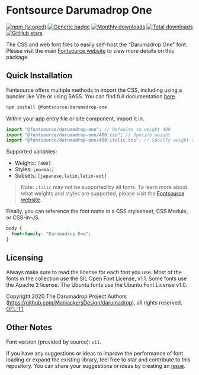 # Fontsource Darumadrop One

[![npm (scoped)](https://img.shields.io/npm/v/@fontsource/darumadrop-one?color=brightgreen)](https://www.npmjs.com/package/@fontsource/darumadrop-one) [![Generic badge](https://img.shields.io/badge/fontsource-passing-brightgreen)](https://github.com/fontsource/fontsource) [![Monthly downloads](https://badgen.net/npm/dm/@fontsource/darumadrop-one)](https://github.com/fontsource/fontsource) [![Total downloads](https://badgen.net/npm/dt/@fontsource/darumadrop-one)](https://github.com/fontsource/fontsource) [![GitHub stars](https://img.shields.io/github/stars/fontsource/fontsource.svg?style=social&label=Star)](https://github.com/fontsource/fontsource/stargazers)

The CSS and web font files to easily self-host the “Darumadrop One” font. Please visit the main [Fontsource website](https://fontsource.org/fonts/darumadrop-one) to view more details on this package.

## Quick Installation

Fontsource offers multiple methods to import the CSS, including using a bundler like Vite or using SASS. You can find full documentation [here](https://fontsource.org/docs/getting-started/introduction).

```javascript
npm install @fontsource/darumadrop-one
```

Within your app entry file or site component, import it in.

```javascript
import "@fontsource/darumadrop-one"; // Defaults to weight 400
import "@fontsource/darumadrop-one/400.css"; // Specify weight
import "@fontsource/darumadrop-one/400-italic.css"; // Specify weight and style
```

Supported variables:
- Weights: `[400]`
- Styles: `[normal]`
- Subsets: `[japanese,latin,latin-ext]`

> Note: `italic` may not be supported by all fonts. To learn more about what weights and styles are supported, please visit the [Fontsource website](https://fontsource.org/fonts/darumadrop-one).

Finally, you can reference the font name in a CSS stylesheet, CSS Module, or CSS-in-JS.

```css
body {
  font-family: "Darumadrop One";
}
```

## Licensing
Always make sure to read the license for each font you use. Most of the fonts in the collection use the SIL Open Font License, v1.1. Some fonts use the Apache 2 license. The Ubuntu fonts use the Ubuntu Font License v1.0.

Copyright 2020 The Darumadrop Project Authors (https://github.com/ManiackersDesign/darumadrop), all rights reserved.
[OFL-1.1](http://scripts.sil.org/OFL)

## Other Notes
Font version (provided by source): `v11`.

If you have any suggestions or ideas to improve the performance of font loading or expand the existing library, feel free to star and contribute to this repository. You can share your suggestions or ideas by creating an [issue](https://github.com/fontsource/fontsource/issues).